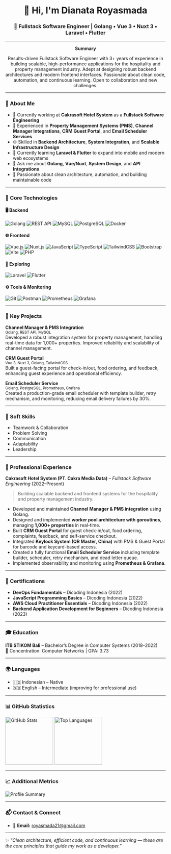
<h1 align="center">👋 Hi, I'm Dianata Royasmada</h1>
<h3 align="center">🚀 Fullstack Software Engineer | Golang • Vue 3 • Nuxt 3 • Laravel • Flutter</h3>

---

<p align="center"><b>Summary</b></p>
<p align="center">
Results-driven Fullstack Software Engineer with 3+ years of experience in building scalable, high-performance applications for the hospitality and property management industry. Adept at designing robust backend architectures and modern frontend interfaces. Passionate about clean code, automation, and continuous learning. Open to collaboration and new challenges.
</p>

---

### 🧠 About Me
- 🏢 Currently working at **Cakrasoft Hotel System** as a **Fullstack Software Engineering**  
- 💼 Experienced in **Property Management Systems (PMS)**, **Channel Manager Integrations**, **CRM Guest Portal**, and **Email Scheduler Services**  
- ⚙️ Skilled in **Backend Architecture**, **System Integration**, and **Scalable Infrastructure Design**  
- 🌱 Currently learning **Laravel & Flutter** to expand into mobile and modern web ecosystems  
- 💬 Ask me about **Golang**, **Vue/Nuxt**, **System Design**, and **API Integrations**  
- 🎯 Passionate about clean architecture, automation, and building maintainable code  

---


### 🧩 Core Technologies

#### 🖥️ Backend
![Golang](https://img.shields.io/badge/Go-00ADD8?logo=go&logoColor=white)
![REST API](https://img.shields.io/badge/REST_API-005571?logo=fastapi&logoColor=white)
![MySQL](https://img.shields.io/badge/MySQL-4479A1?logo=mysql&logoColor=white)
![PostgreSQL](https://img.shields.io/badge/PostgreSQL-4169E1?logo=postgresql&logoColor=white)
![Docker](https://img.shields.io/badge/Docker-2496ED?logo=docker&logoColor=white)

#### 🌐 Frontend
![Vue.js](https://img.shields.io/badge/Vue.js-4FC08D?logo=vue.js&logoColor=white)
![Nuxt.js](https://img.shields.io/badge/Nuxt.js-00DC82?logo=nuxt.js&logoColor=white)
![JavaScript](https://img.shields.io/badge/JavaScript-F7DF1E?logo=javascript&logoColor=black)
![TypeScript](https://img.shields.io/badge/TypeScript-3178C6?logo=typescript&logoColor=white)
![TailwindCSS](https://img.shields.io/badge/Tailwind_CSS-38B2AC?logo=tailwindcss&logoColor=white)
![Bootstrap](https://img.shields.io/badge/Bootstrap-%23563D7C.svg?logo=bootstrap&logoColor=white&style=flat-square)
![Vite](https://img.shields.io/badge/Vite-646CFF?logo=vite&logoColor=white&style=flat-square)
![PHP](https://img.shields.io/badge/PHP-%23777BB4.svg?logo=php&logoColor=white&style=flat-square)

#### 📱 Exploring
![Laravel](https://img.shields.io/badge/Laravel-FF2D20?logo=laravel&logoColor=white)
![Flutter](https://img.shields.io/badge/Flutter-02569B?logo=flutter&logoColor=white)

#### ⚙️ Tools & Monitoring
![Git](https://img.shields.io/badge/Git-F05032?logo=git&logoColor=white)
![Postman](https://img.shields.io/badge/Postman-FF6C37?logo=postman&logoColor=white)
![Prometheus](https://img.shields.io/badge/Prometheus-E6522C?logo=prometheus&logoColor=white)
![Grafana](https://img.shields.io/badge/Grafana-F46800?logo=grafana&logoColor=white)

---

### 🌟 Key Projects

**Channel Manager & PMS Integration**  
<sub>Golang, REST API, MySQL</sub>  
Developed a robust integration system for property management, handling real-time data for 1,000+ properties. Improved reliability and scalability of channel management.

**CRM Guest Portal**  
<sub>Vue 3, Nuxt 3, Golang, TailwindCSS</sub>  
Built a guest-facing portal for check-in/out, food ordering, and feedback, enhancing guest experience and operational efficiency.

**Email Scheduler Service**  
<sub>Golang, PostgreSQL, Prometheus, Grafana</sub>  
Created a production-grade email scheduler with template builder, retry mechanism, and monitoring, reducing email delivery failures by 30%.

---

### 🤝 Soft Skills
- Teamwork & Collaboration
- Problem Solving
- Communication
- Adaptability
- Leadership


---

### 💼 Professional Experience

**Cakrasoft Hotel System (PT. Cakra Media Data)** – *Fullstack Software Engineering* (2022–Present)  
> Building scalable backend and frontend systems for the hospitality and property management industry.

- Developed and maintained **Channel Manager & PMS integration** using Golang.  
- Designed and implemented **worker pool architecture with goroutines**, managing **1,000+ properties** in real-time.  
- Built **CRM Guest Portal** for guest check-in/out, food ordering, complaints, feedback, and self-service checkout.  
- Integrated **Keylock System (QR Master, China)** with PMS & Guest Portal for barcode and keycard-based access.  
- Created a fully functional **Email Scheduler Service** including template builder, scheduler, retry mechanism, and dead letter queue.  
- Implemented observability and monitoring using **Prometheus & Grafana**.  

---

### 📜 Certifications
- **DevOps Fundamentals** – Dicoding Indonesia (2022)  
- **JavaScript Programming Basics** – Dicoding Indonesia (2022)  
- **AWS Cloud Practitioner Essentials** – Dicoding Indonesia (2022)  
- **Backend Application Development for Beginners** – Dicoding Indonesia (2023)  

---

### 🎓 Education
**ITB STIKOM Bali** – Bachelor’s Degree in Computer Systems (2018–2022)  
📍 Concentration: Computer Networks | GPA: 3.73  

---

### 🌍 Languages
- 🇮🇩 Indonesian – Native  
- 🇬🇧 English – Intermediate (improving for professional use)

---

### 📊 GitHub Statistics

<p align="left">
  <img src="https://github-readme-stats.vercel.app/api?username=Roys002&show_icons=true&theme=tokyonight" height="150" alt="GitHub Stats"/>
  <img src="https://github-readme-stats.vercel.app/api/top-langs/?username=Roys002&layout=compact&theme=tokyonight" height="150" alt="Top Languages"/>
</p>

---

### 📈 Additional Metrics

<p align="left">
  <img src="https://github-profile-summary-cards.vercel.app/api/cards/profile-details?username=Roys002&theme=radical" alt="Profile Summary"/>
</p>

<!--<p align="left">
  <img src="https://github-profile-summary-cards.vercel.app/api/cards/repos-per-language?username=Roys002&theme=radical" alt="Repos per Language" height="150"/>
  <img src="https://github-profile-summary-cards.vercel.app/api/cards/most-commit-language?username=Roys002&theme=radical" alt="Most Commit Language" height="150"/>
</p>

<p align="left">
  <img src="https://github-profile-summary-cards.vercel.app/api/cards/stats?username=Roys002&theme=radical" alt="Stats" height="150"/>
  <img src="https://github-profile-summary-cards.vercel.app/api/cards/productive-time?username=Roys002&theme=radical&utcOffset=8" alt="Productive Time" height="150"/>
</p> -->

<!--### 📊 Contribution Graph
<p align="left">
  <img src="https://github-readme-activity-graph.vercel.app/graph?username=Roys002&theme=redical&bg_color=20232a&hide_border=true" alt="Contribution Graph"/>
</p>-->

---


### 📬 Contact & Connect
- 📧 **Email:** [royasmada21@gmail.com](mailto:royasmada21@gmail.com)  


---

✨ *“Clean architecture, efficient code, and continuous learning — these are the core principles that guide my work as a developer.”*
